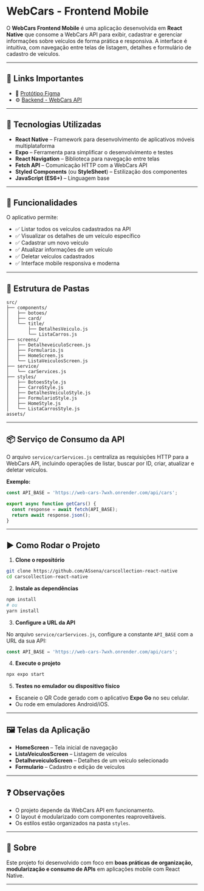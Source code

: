 # WebCars - Frontend Mobile

O **WebCars Frontend Mobile** é uma aplicação desenvolvida em **React Native** que consome a WebCars API para exibir, cadastrar e gerenciar informações sobre veículos de forma prática e responsiva. A interface é intuitiva, com navegação entre telas de listagem, detalhes e formulário de cadastro de veículos.

---

## 🔗 Links Importantes

* 🎨 [Protótipo Figma](https://www.figma.com/design/1Ry2LcDN3y7wT4Xv8Uz4rQ/MobileApp--Community-?node-id=35-0&t=it2iRLemUBKvLKDb-1)
* ⚙️ [Backend - WebCars API](https://github.com/nyxpdb/Web-Cars)

---

## 🧰 Tecnologias Utilizadas

* **React Native** – Framework para desenvolvimento de aplicativos móveis multiplataforma
* **Expo** – Ferramenta para simplificar o desenvolvimento e testes
* **React Navigation** – Biblioteca para navegação entre telas
* **Fetch API** – Comunicação HTTP com a WebCars API
* **Styled Components** (ou **StyleSheet**) – Estilização dos componentes
* **JavaScript (ES6+)** – Linguagem base

---

## 🚗 Funcionalidades

O aplicativo permite:

* ✅ Listar todos os veículos cadastrados na API
* ✅ Visualizar os detalhes de um veículo específico
* ✅ Cadastrar um novo veículo
* ✅ Atualizar informações de um veículo
* ✅ Deletar veículos cadastrados
* ✅ Interface mobile responsiva e moderna

---

## 📄 Estrutura de Pastas

```
src/
├── components/
│   ├── botoes/
│   ├── card/
│   └── title/
│       ├── DetalhesVeiculo.js
│       └── ListaCarros.js
├── screens/
│   ├── DetalheveiculoScreen.js
│   ├── Formulario.js
│   ├── HomeScreen.js
│   └── ListaVeiculosScreen.js
├── service/
│   └── carServices.js
├── styles/
│   ├── BotoesStyle.js
│   ├── CarroStyle.js
│   ├── DetalhesVeiculoStyle.js
│   ├── FormularioStyle.js
│   ├── HomeStyle.js
│   └── ListaCarrosStyle.js
assets/
```

---

## 📦 Serviço de Consumo da API

O arquivo `service/carServices.js` centraliza as requisições HTTP para a WebCars API, incluindo operações de listar, buscar por ID, criar, atualizar e deletar veículos.

**Exemplo:**

```javascript
const API_BASE = 'https://web-cars-7wxh.onrender.com/api/cars';

export async function getCars() {
  const response = await fetch(API_BASE);
  return await response.json();
}
```

---

## ▶️ Como Rodar o Projeto

1. **Clone o repositório**

```bash
git clone https://github.com/ASsena/carscollection-react-native
cd carscollection-react-native
```

2. **Instale as dependências**

```bash
npm install
# ou
yarn install
```

3. **Configure a URL da API**

No arquivo `service/carServices.js`, configure a constante `API_BASE` com a URL da sua API:

```javascript
const API_BASE = 'https://web-cars-7wxh.onrender.com/api/cars';
```

4. **Execute o projeto**

```bash
npx expo start
```

5. **Testes no emulador ou dispositivo físico**

* Escaneie o QR Code gerado com o aplicativo **Expo Go** no seu celular.
* Ou rode em emuladores Android/iOS.

---

## 🖼️ Telas da Aplicação

* **HomeScreen** – Tela inicial de navegação
* **ListaVeiculosScreen** – Listagem de veículos
* **DetalheveiculoScreen** – Detalhes de um veículo selecionado
* **Formulario** – Cadastro e edição de veículos

---

## ❓ Observações

* O projeto depende da WebCars API em funcionamento.
* O layout é modularizado com componentes reaproveitáveis.
* Os estilos estão organizados na pasta `styles`.

---


## 📢 Sobre

Este projeto foi desenvolvido com foco em **boas práticas de organização, modularização e consumo de APIs** em aplicações mobile com React Native.

---
